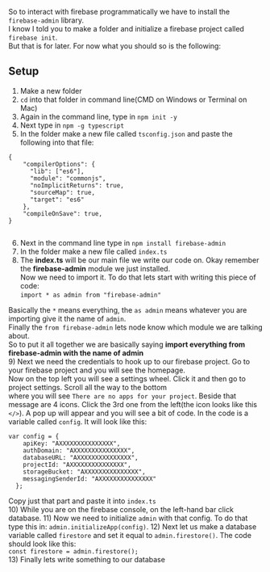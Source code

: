 So to interact with firebase programmatically we have to install the `firebase-admin` library.    
I know I told you to make a folder and initialize a firebase project called `firebase init`.    
But that is for later. For now what you should so is the following:   
## Setup
1) Make a new folder   
2) `cd` into that folder in command line(CMD on Windows or Terminal on Mac)
3) Again in the command line, type in `npm init -y`   
4) Next type in `npm -g typescript`
5) In the folder make a new file called `tsconfig.json` and paste the following into that file:   
```
{
    "compilerOptions": {
      "lib": ["es6"],
      "module": "commonjs",
      "noImplicitReturns": true,
      "sourceMap": true,
      "target": "es6"
    },
    "compileOnSave": true,
}
  
```   
6) Next in the command line type in `npm install firebase-admin`   
7) In the folder make a new file called `index.ts`   
8) The **index.ts** will be our main file we write our code on. Okay remember the **firebase-admin** module we just installed.    
Now we need to import it. To do that lets start with writing this piece of code:   
`import * as admin from "firebase-admin"`   
    
Basically the `*` means everything, the `as admin` means whatever you are importing give it the name of `admin`.   
Finally the `from firebase-admin` lets node know which module we are talking about.    
So to put it all together we are basically saying **import everything from firebase-admin with the name of admin**   
9) Next we need the credentials to hook up to our firebase project. Go to your firebase project and you will see the homepage.    
Now on the top left you will see a settings wheel. Click it and then go to project settings. Scroll all the way to the bottom   
where you will see `There are no apps for your project`. Beside that message are 4 icons. Click the 3rd one from the left(the icon looks like this `</>`). A pop up will appear and you will see a bit of code. In the code is a variable called `config`. It will look like this:   
```
var config = {
    apiKey: "AXXXXXXXXXXXXXXX",
    authDomain: "AXXXXXXXXXXXXXXX",
    databaseURL: "AXXXXXXXXXXXXXXX",
    projectId: "AXXXXXXXXXXXXXXX",
    storageBucket: "AXXXXXXXXXXXXXXX",
    messagingSenderId: "AXXXXXXXXXXXXXXX"
  };
```   
Copy just that part and paste it into `index.ts`   
10) While you are on the firebase console, on the left-hand bar click database. 
11) Now we need to initialize `admin` with that config. To do that type this in: `admin.initializeApp(config)`. 
12) Next let us make a database variable called `firestore` and set it equal to `admin.firestore()`. The code should look like this:   
`const firestore = admin.firestore();`   
13) Finally lets write something to our database

